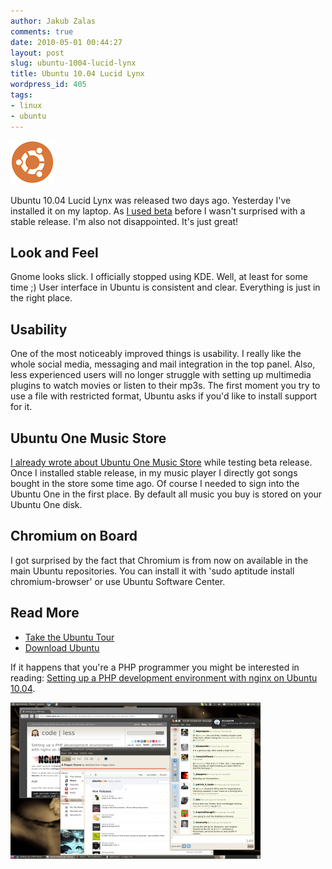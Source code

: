 ```yaml
---
author: Jakub Zalas
comments: true
date: 2010-05-01 00:44:27
layout: post
slug: ubuntu-1004-lucid-lynx
title: Ubuntu 10.04 Lucid Lynx
wordpress_id: 405
tags:
- linux
- ubuntu
---
```


<div class="pull-left">
    <img src="/uploads/wp/2010/05/ubuntulogo-circle.png" title="Ubuntu Logo" alt="Ubuntu Logo" class="img-responsive" />
</div>

Ubuntu 10.04 Lucid Lynx was released two days ago. Yesterday I've installed it on my laptop. As [I used beta](/ubuntu-1004-lucid-lynx-is-just-around-the-corner) before I wasn't surprised with a stable release. I'm also not disappointed. It's just great!


## Look and Feel


Gnome looks slick. I officially stopped using KDE. Well, at least for some time ;) User interface in Ubuntu is consistent and clear. Everything is just in the right place.


## Usability


One of the most noticeably improved things is usability. I really like the whole social media, messaging and mail integration in the top panel. Also, less experienced users will no longer struggle with setting up multimedia plugins to watch movies or listen to their mp3s. The first moment you try to use a file with restricted format, Ubuntu asks if you'd like to install support for it.


## Ubuntu One Music Store


[I already wrote about Ubuntu One Music Store](/ubuntu-one-music-store-is-now-public) while testing beta release. Once I installed stable release, in my music player I directly got songs bought in the store some time ago. Of course I needed to sign into the Ubuntu One in the first place. By default all music you buy is stored on your Ubuntu One disk.


## Chromium on Board


I got surprised by the fact that Chromium is from now on available in the main Ubuntu repositories. You can install it with  'sudo aptitude install chromium-browser' or use Ubuntu Software Center.


## Read More

* [Take the Ubuntu Tour](http://www.ubuntu.com/products/whatisubuntu/1004features)
* [Download Ubuntu](http://www.ubuntu.com/getubuntu/download)


If it happens that you're a PHP programmer you might be interested in reading: [Setting up a PHP development environment with nginx on Ubuntu 10.04](/setting-up-a-php-development-environment-with-nginx-on-ubuntu-1004).

<div class="text-center">
    <a href="/uploads/wp/2010/05/ubuntu1004-02.png"><img src="/uploads/wp/2010/05/ubuntu1004-02-400x250.png" title="Ubuntu 10.04 Lucid Lynx" alt="Ubuntu 10.04 Lucid Lynx" class="img-responsive" /></a>
</div>

